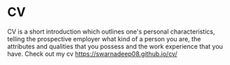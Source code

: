 # CV
CV is a short introduction which outlines one's personal characteristics, telling the prospective employer what kind of a person you are, the attributes and qualities that you possess and the work experience that you have.
Check out my cv 
https://swarnadeep08.github.io/cv/
